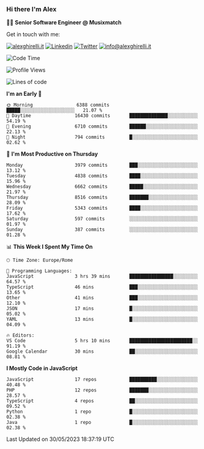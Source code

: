 ### Hi there I'm Alex

👨‍💻 __Senior Software Engineer @ Musixmatch__

Get in touch with me:

[![alexghirelli.it](https://img.shields.io/static/v1?label=alexghirelli.it&message=%20&color=red&logo=&style=flat-square&logoColor=white)](https://www.alexghirelli.it/)
[![Linkedin](https://img.shields.io/static/v1?label=Linkedin&message=%20&color=blue&logo=Linkedin&style=flat-square&logoColor=white)](https://linkedin.com/in/alexghirelli)
[![Twitter](https://img.shields.io/static/v1?label=Twitter&message=%20&color=blue&logo=Twitter&style=flat-square&logoColor=white)](https://twitter.com/alexGhirelli)
[![info@alexghirelli.it](https://img.shields.io/static/v1?label=info@alexghirelli.it&message=%20&color=red&logo=gmail&style=flat-square&logoColor=white)](mailto:info@alexghirelli.it)

<!--START_SECTION:waka-->
![Code Time](http://img.shields.io/badge/Code%20Time-7%2C455%20hrs%2017%20mins-blue)

![Profile Views](http://img.shields.io/badge/Profile%20Views-1-blue)

![Lines of code](https://img.shields.io/badge/From%20Hello%20World%20I%27ve%20Written-40.9%20million%20lines%20of%20code-blue)

**I'm an Early 🐤** 

```text
🌞 Morning                6388 commits        █████░░░░░░░░░░░░░░░░░░░░   21.07 % 
🌆 Daytime                16430 commits       ██████████████░░░░░░░░░░░   54.19 % 
🌃 Evening                6710 commits        ██████░░░░░░░░░░░░░░░░░░░   22.13 % 
🌙 Night                  794 commits         █░░░░░░░░░░░░░░░░░░░░░░░░   02.62 % 
```
📅 **I'm Most Productive on Thursday** 

```text
Monday                   3979 commits        ███░░░░░░░░░░░░░░░░░░░░░░   13.12 % 
Tuesday                  4838 commits        ████░░░░░░░░░░░░░░░░░░░░░   15.96 % 
Wednesday                6662 commits        █████░░░░░░░░░░░░░░░░░░░░   21.97 % 
Thursday                 8516 commits        ███████░░░░░░░░░░░░░░░░░░   28.09 % 
Friday                   5343 commits        ████░░░░░░░░░░░░░░░░░░░░░   17.62 % 
Saturday                 597 commits         ░░░░░░░░░░░░░░░░░░░░░░░░░   01.97 % 
Sunday                   387 commits         ░░░░░░░░░░░░░░░░░░░░░░░░░   01.28 % 
```


📊 **This Week I Spent My Time On** 

```text
🕑︎ Time Zone: Europe/Rome

💬 Programming Languages: 
JavaScript               3 hrs 39 mins       ████████████████░░░░░░░░░   64.57 % 
TypeScript               46 mins             ███░░░░░░░░░░░░░░░░░░░░░░   13.65 % 
Other                    41 mins             ███░░░░░░░░░░░░░░░░░░░░░░   12.10 % 
JSON                     17 mins             █░░░░░░░░░░░░░░░░░░░░░░░░   05.02 % 
YAML                     13 mins             █░░░░░░░░░░░░░░░░░░░░░░░░   04.09 % 

🔥 Editors: 
VS Code                  5 hrs 10 mins       ███████████████████████░░   91.19 % 
Google Calendar          30 mins             ██░░░░░░░░░░░░░░░░░░░░░░░   08.81 % 
```

**I Mostly Code in JavaScript** 

```text
JavaScript               17 repos            ██████████░░░░░░░░░░░░░░░   40.48 % 
PHP                      12 repos            ███████░░░░░░░░░░░░░░░░░░   28.57 % 
TypeScript               4 repos             ██░░░░░░░░░░░░░░░░░░░░░░░   09.52 % 
Python                   1 repo              █░░░░░░░░░░░░░░░░░░░░░░░░   02.38 % 
Java                     1 repo              █░░░░░░░░░░░░░░░░░░░░░░░░   02.38 % 
```




 Last Updated on 30/05/2023 18:37:19 UTC
<!--END_SECTION:waka-->
